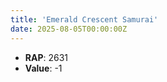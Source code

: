 ```yaml
---
title: 'Emerald Crescent Samurai'
date: 2025-08-05T00:00:00Z
---
```

- **RAP**: 2631
- **Value**: -1
